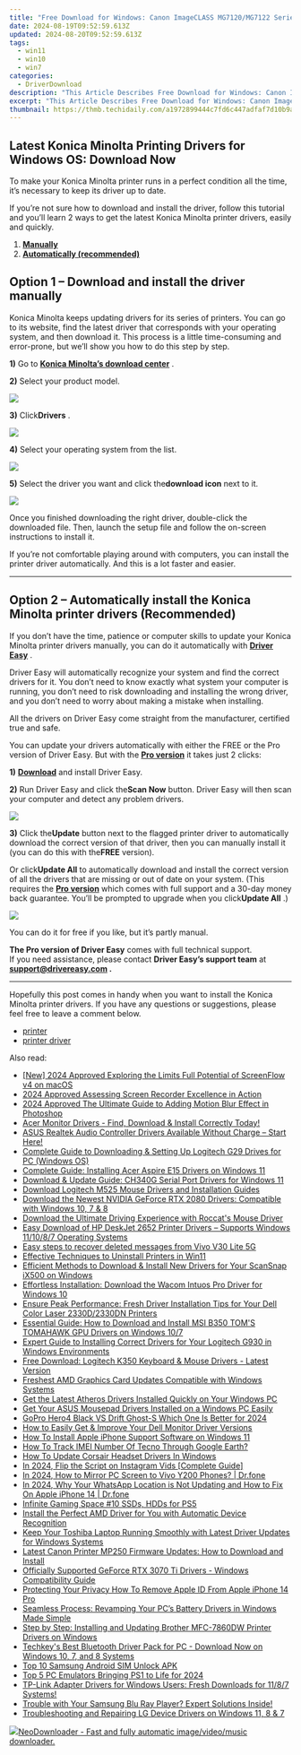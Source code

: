 ```yaml
---
title: "Free Download for Windows: Canon ImageCLASS MG7120/MG7122 Series Printer Drivers"
date: 2024-08-19T09:52:59.613Z
updated: 2024-08-20T09:52:59.613Z
tags:
  - win11
  - win10
  - win7
categories:
  - DriverDownload
description: "This Article Describes Free Download for Windows: Canon ImageCLASS MG7120/MG7122 Series Printer Drivers"
excerpt: "This Article Describes Free Download for Windows: Canon ImageCLASS MG7120/MG7122 Series Printer Drivers"
thumbnail: https://thmb.techidaily.com/a1972899444c7fd6c447adfaf7d10b9ab8c7ebd024be2fc74b2760fa4d84aacb.jpg
---
```


## Latest Konica Minolta Printing Drivers for Windows OS: Download Now

To make your Konica Minolta printer runs in a perfect condition all the time, it’s necessary to keep its driver up to date.

 If you’re not sure how to download and install the driver, follow this tutorial and you’ll learn 2 ways to get the latest Konica Minolta printer drivers, easily and quickly.

1. **[Manually](https://tools.techidaily.com/drivereasy/download/)**
2. **[Automatically (recommended)](https://www.drivereasy.com/knowledge/konica-minolta-printer-drivers-download-and-install-guide/#option2)**

## Option 1 – Download and install the driver manually

 Konica Minolta keeps updating drivers for its series of printers. You can go to its website, find the latest driver that corresponds with your operating system, and then download it. This process is a little time-consuming and error-prone, but we’ll show you how to do this step by step.

**1)** Go to **[Konica Minolta’s download center](https://www.konicaminolta.eu/eu-en/support/download-centre)**  .

**2)** Select your product model.

![](https://images.drivereasy.com/wp-content/uploads/2020/09/0-1-1200x169.jpg)

**3)** Click**Drivers** .

![](https://images.drivereasy.com/wp-content/uploads/2020/09/0-2-1200x203.jpg)

**4)** Select your operating system from the list.

![](https://images.drivereasy.com/wp-content/uploads/2020/09/0-3-2.jpg)

**5)** Select the driver you want and click the**download icon** next to it.

![](https://images.drivereasy.com/wp-content/uploads/2020/09/0-4-2-1200x270.jpg)

 Once you finished downloading the right driver, double-click the downloaded file. Then, launch the setup file and follow the on-screen instructions to install it.

 If you’re not comfortable playing around with computers, you can install the printer driver automatically. And this is a lot faster and easier.

---

## Option 2 – Automatically install the Konica Minolta printer drivers (Recommended)

 If you don’t have the time, patience or computer skills to update your Konica Minolta printer drivers manually, you can do it automatically with **[Driver Easy](https://tools.techidaily.com/drivereasy/download/)**  .

 Driver Easy will automatically recognize your system and find the correct drivers for it. You don’t need to know exactly what system your computer is running, you don’t need to risk downloading and installing the wrong driver, and you don’t need to worry about making a mistake when installing.

 All the drivers on Driver Easy come straight from the manufacturer, certified true and safe.

 You can update your drivers automatically with either the FREE or the Pro version of Driver Easy. But with the **[Pro version](https://tools.techidaily.com/drivereasy/download/)**  it takes just 2 clicks:

**1)** **[Download](https://tools.techidaily.com/drivereasy/download/)**  and install Driver Easy.

**2)** Run Driver Easy and click the**Scan Now** button. Driver Easy will then scan your computer and detect any problem drivers.

![](https://images.drivereasy.com/wp-content/uploads/2020/09/de-1.jpg)

**3)** Click the**Update** button next to the flagged printer driver to automatically download the correct version of that driver, then you can manually install it (you can do this with the**FREE** version).

 Or click**Update All** to automatically download and install the correct version of all the drivers that are missing or out of date on your system. (This requires the **[Pro version](https://tools.techidaily.com/drivereasy/download/)**  which comes with full support and a 30-day money back guarantee. You’ll be prompted to upgrade when you click**Update All** .)

![](https://images.drivereasy.com/wp-content/uploads/2020/09/de-2.jpg)

 You can do it for free if you like, but it’s partly manual.

**The Pro version of Driver Easy** comes with full technical support.  
 If you need assistance, please contact **Driver Easy’s support team** at **[support@drivereasy.com](https://tools.techidaily.com/drivereasy/download/) .**

---

 Hopefully this post comes in handy when you want to install the Konica Minolta printer drivers. If you have any questions or suggestions, please feel free to leave a comment below.

* [printer](https://tools.techidaily.com/drivereasy/download/)
* [printer driver](https://tools.techidaily.com/drivereasy/download/)

<ins class="adsbygoogle"
     style="display:block"
     data-ad-format="autorelaxed"
     data-ad-client="ca-pub-7571918770474297"
     data-ad-slot="1223367746"></ins>



<ins class="adsbygoogle"
     style="display:block"
     data-ad-client="ca-pub-7571918770474297"
     data-ad-slot="8358498916"
     data-ad-format="auto"
     data-full-width-responsive="true"></ins>

<span class="atpl-alsoreadstyle">Also read:</span>
<div><ul>
<li><a href="https://screen-activity-recording.techidaily.com/new-2024-approved-exploring-the-limits-full-potential-of-screenflow-v4-on-macos/"><u>[New] 2024 Approved  Exploring the Limits  Full Potential of ScreenFlow v4 on macOS</u></a></li>
<li><a href="https://digital-screen-recording.techidaily.com/2024-approved-assessing-screen-recorder-excellence-in-action/"><u>2024 Approved  Assessing Screen Recorder Excellence in Action</u></a></li>
<li><a href="https://some-skills.techidaily.com/2024-approved-the-ultimate-guide-to-adding-motion-blur-effect-in-photoshop/"><u>2024 Approved  The Ultimate Guide to Adding Motion Blur Effect in Photoshop</u></a></li>
<li><a href="https://win-dash.techidaily.com/1722979084202-acer-monitor-drivers-find-download-and-install-correctly-today/"><u>Acer Monitor Drivers - Find, Download & Install Correctly Today!</u></a></li>
<li><a href="https://win-dash.techidaily.com/asus-realtek-audio-controller-drivers-available-without-charge-start-here/"><u>ASUS Realtek Audio Controller Drivers Available Without Charge – Start Here!</u></a></li>
<li><a href="https://win-dash.techidaily.com/complete-guide-to-downloading-and-setting-up-logitech-g29-drives-for-pc-windows-os/"><u>Complete Guide to Downloading & Setting Up Logitech G29 Drives for PC (Windows OS)</u></a></li>
<li><a href="https://win-dash.techidaily.com/complete-guide-installing-acer-aspire-e15-drivers-on-windows-11/"><u>Complete Guide: Installing Acer Aspire E15 Drivers on Windows 11</u></a></li>
<li><a href="https://win-dash.techidaily.com/download-and-update-guide-ch340g-serial-port-drivers-for-windows-11/"><u>Download & Update Guide: CH340G Serial Port Drivers for Windows 11</u></a></li>
<li><a href="https://win-dash.techidaily.com/download-logitech-m525-mouse-drivers-and-installation-guides/"><u>Download Logitech M525 Mouse Drivers and Installation Guides</u></a></li>
<li><a href="https://win-dash.techidaily.com/download-the-newest-nvidia-geforce-rtx-2080-drivers-compatible-with-windows-10-7-and-8/"><u>Download the Newest NVIDIA GeForce RTX 2080 Drivers: Compatible with Windows 10, 7 & 8</u></a></li>
<li><a href="https://win-dash.techidaily.com/download-the-ultimate-driving-experience-with-roccats-mouse-driver/"><u>Download the Ultimate Driving Experience with Roccat's Mouse Driver</u></a></li>
<li><a href="https://win-dash.techidaily.com/easy-download-of-hp-deskjet-2652-printer-drivers-supports-windows-111087-operating-systems/"><u>Easy Download of HP DeskJet 2652 Printer Drivers – Supports Windows 11/10/8/7 Operating Systems</u></a></li>
<li><a href="https://phone-solutions.techidaily.com/easy-steps-to-recover-deleted-messages-from-vivo-v30-lite-5g-by-fonelab-android-recover-messages/"><u>Easy steps to recover deleted messages from Vivo V30 Lite 5G</u></a></li>
<li><a href="https://win11-tips.techidaily.com/effective-techniques-to-uninstall-printers-in-win11/"><u>Effective Techniques to Uninstall Printers in Win11</u></a></li>
<li><a href="https://win-dash.techidaily.com/efficient-methods-to-download-and-install-new-drivers-for-your-scansnap-ix500-on-windows/"><u>Efficient Methods to Download & Install New Drivers for Your ScanSnap iX500 on Windows</u></a></li>
<li><a href="https://win-dash.techidaily.com/effortless-installation-download-the-wacom-intuos-pro-driver-for-windows-10/"><u>Effortless Installation: Download the Wacom Intuos Pro Driver for Windows 10</u></a></li>
<li><a href="https://win-dash.techidaily.com/ensure-peak-performance-fresh-driver-installation-tips-for-your-dell-color-laser-2330d2330dn-printers/"><u>Ensure Peak Performance: Fresh Driver Installation Tips for Your Dell Color Laser 2330D/2330DN Printers</u></a></li>
<li><a href="https://win-dash.techidaily.com/essential-guide-how-to-download-and-install-msi-b350-toms-tomahawk-gpu-drivers-on-windows-107/"><u>Essential Guide: How to Download and Install MSI B350 TOM'S TOMAHAWK GPU Drivers on Windows 10/7</u></a></li>
<li><a href="https://win-dash.techidaily.com/expert-guide-to-installing-correct-drivers-for-your-logitech-g930-in-windows-environments/"><u>Expert Guide to Installing Correct Drivers for Your Logitech G930 in Windows Environments</u></a></li>
<li><a href="https://win-dash.techidaily.com/free-download-logitech-k350-keyboard-and-mouse-drivers-latest-version/"><u>Free Download: Logitech K350 Keyboard & Mouse Drivers - Latest Version</u></a></li>
<li><a href="https://win-dash.techidaily.com/freshest-amd-graphics-card-updates-compatible-with-windows-systems/"><u>Freshest AMD Graphics Card Updates Compatible with Windows Systems</u></a></li>
<li><a href="https://win-dash.techidaily.com/get-the-latest-atheros-drivers-installed-quickly-on-your-windows-pc/"><u>Get the Latest Atheros Drivers Installed Quickly on Your Windows PC</u></a></li>
<li><a href="https://win-dash.techidaily.com/get-your-asus-mousepad-drivers-installed-on-a-windows-pc-easily/"><u>Get Your ASUS Mousepad Drivers Installed on a Windows PC Easily</u></a></li>
<li><a href="https://article-posts.techidaily.com/gopro-hero4-black-vs-drift-ghost-s-which-one-is-better-for-2024/"><u>GoPro Hero4 Black VS Drift Ghost-S  Which One Is Better for 2024</u></a></li>
<li><a href="https://win-dash.techidaily.com/how-to-easily-get-and-improve-your-dell-monitor-driver-versions/"><u>How to Easily Get & Improve Your Dell Monitor Driver Versions</u></a></li>
<li><a href="https://win-dash.techidaily.com/how-to-install-apple-iphone-support-software-on-windows-11/"><u>How To Install Apple iPhone Support Software on Windows 11</u></a></li>
<li><a href="https://unlock-android.techidaily.com/how-to-track-imei-number-of-tecno-through-google-earth-by-drfone-android/"><u>How To Track IMEI Number Of Tecno Through Google Earth?</u></a></li>
<li><a href="https://win-dash.techidaily.com/how-to-update-corsair-headset-drivers-in-windows/"><u>How To Update Corsair Headset Drivers In Windows</u></a></li>
<li><a href="https://instagram-video-recordings.techidaily.com/in-2024-flip-the-script-on-instagram-vids-complete-guide/"><u>In 2024, Flip the Script on Instagram Vids [Complete Guide]</u></a></li>
<li><a href="https://screen-mirror.techidaily.com/in-2024-how-to-mirror-pc-screen-to-vivo-y200-phones-drfone-by-drfone-android/"><u>In 2024, How to Mirror PC Screen to Vivo Y200 Phones? | Dr.fone</u></a></li>
<li><a href="https://location-social.techidaily.com/in-2024-why-your-whatsapp-location-is-not-updating-and-how-to-fix-on-apple-iphone-14-drfone-by-drfone-virtual-ios/"><u>In 2024, Why Your WhatsApp Location is Not Updating and How to Fix On Apple iPhone 14 | Dr.fone</u></a></li>
<li><a href="https://on-screen-recording.techidaily.com/infinite-gaming-space-10-ssds-hdds-for-ps5/"><u>Infinite Gaming Space  #10 SSDs, HDDs for PS5</u></a></li>
<li><a href="https://win-dash.techidaily.com/install-the-perfect-amd-driver-for-you-with-automatic-device-recognition/"><u>Install the Perfect AMD Driver for You with Automatic Device Recognition</u></a></li>
<li><a href="https://win-dash.techidaily.com/keep-your-toshiba-laptop-running-smoothly-with-latest-driver-updates-for-windows-systems/"><u>Keep Your Toshiba Laptop Running Smoothly with Latest Driver Updates for Windows Systems</u></a></li>
<li><a href="https://win-dash.techidaily.com/latest-canon-printer-mp250-firmware-updates-how-to-download-and-install/"><u>Latest Canon Printer MP250 Firmware Updates: How to Download and Install</u></a></li>
<li><a href="https://win-dash.techidaily.com/officially-supported-geforce-rtx-3070-ti-drivers-windows-compatibility-guide/"><u>Officially Supported GeForce RTX 3070 Ti Drivers - Windows Compatibility Guide</u></a></li>
<li><a href="https://apple-account.techidaily.com/protecting-your-privacy-how-to-remove-apple-id-from-apple-iphone-14-pro-by-drfone-ios/"><u>Protecting Your Privacy How To Remove Apple ID From Apple iPhone 14 Pro</u></a></li>
<li><a href="https://win-dash.techidaily.com/seamless-process-revamping-your-pcs-battery-drivers-in-windows-made-simple/"><u>Seamless Process: Revamping Your PC’s Battery Drivers in Windows Made Simple</u></a></li>
<li><a href="https://win-dash.techidaily.com/step-by-step-installing-and-updating-brother-mfc-7860dw-printer-drivers-on-windows/"><u>Step by Step: Installing and Updating Brother MFC-7860DW Printer Drivers on Windows</u></a></li>
<li><a href="https://win-dash.techidaily.com/techkeys-best-bluetooth-driver-pack-for-pc-download-now-on-windows-10-7-and-8-systems/"><u>Techkey's Best Bluetooth Driver Pack for PC - Download Now on Windows 10, 7, and 8 Systems</u></a></li>
<li><a href="https://sim-unlock.techidaily.com/top-10-samsung-android-sim-unlock-apk-by-drfone-android/"><u>Top 10 Samsung Android SIM Unlock APK</u></a></li>
<li><a href="https://desktop-recording.techidaily.com/top-5-pc-emulators-bringing-ps1-to-life-for-2024/"><u>Top 5 PC Emulators Bringing PS1 to Life for 2024</u></a></li>
<li><a href="https://win-dash.techidaily.com/tp-link-adapter-drivers-for-windows-users-fresh-downloads-for-1187-systems/"><u>TP-Link Adapter Drivers for Windows Users: Fresh Downloads for 11/8/7 Systems!</u></a></li>
<li><a href="https://win-dash.techidaily.com/trouble-with-your-samsung-blu-ray-player-expert-solutions-inside/"><u>Trouble with Your Samsung Blu Ray Player? Expert Solutions Inside!</u></a></li>
<li><a href="https://win-dash.techidaily.com/troubleshooting-and-repairing-lg-device-drivers-on-windows-11-8-and-7/"><u>Troubleshooting and Repairing LG Device Drivers on Windows 11, 8 & 7</u></a></li>
</ul></div>

<!-- affiliate ads begin -->
<a href="https://secure.2checkout.com/order/checkout.php?PRODS=4559731&QTY=1&AFFILIATE=108875&CART=1"><img src="http://www.neowise.com/images/nd-ss-w200.jpg" border="0">NeoDownloader - Fast and fully automatic image/video/music downloader. </a>
<!-- affiliate ads end -->